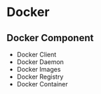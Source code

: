 # Docker
## Docker Component
* Docker Client
* Docker Daemon
* Docker Images
* Docker Registry
* Docker Container
